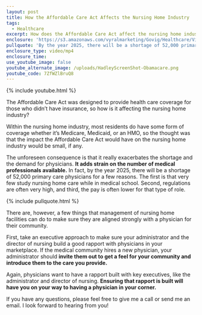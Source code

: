 ```yaml
---
layout: post
title: How the Affordable Care Act Affects the Nursing Home Industry
tags:
  - Healthcare
excerpt: How does the Affordable Care Act affect the nursing home industry? I’ll answer that for you today.
enclosure: 'https://s3.amazonaws.com/vyralmarketing/Govig/Healthcare/Videos/2017/How+the+Affordable+Care+Act+Affects+the+Nursing+Home+Industry.mp4'
pullquote: 'By the year 2025, there will be a shortage of 52,000 primary care physicians.'
enclosure_type: video/mp4
enclosure_time:
use_youtube_image: false
youtube_alternate_image: /uploads/HadleyScreenShot-Obamacare.png
youtube_code: 7ZfWZlBruQ8
---
```



{% include youtube.html %}

The Affordable Care Act was designed to provide health care coverage for those who didn’t have insurance, so how is it affecting the nursing home industry?

Within the nursing home industry, most residents do have some form of coverage whether it’s Medicare, Medicaid, or an HMO, so the thought was that the impact the Affordable Care Act would have on the nursing home industry would be small, if any.

The unforeseen consequence is that it really exacerbates the shortage and the demand for physicians. **It adds strain on the number of medical professionals available.** In fact, by the year 2025, there will be a shortage of 52,000 primary care physicians for a few reasons. The first is that very few study nursing home care while in medical school. Second, regulations are often very high, and third, the pay is often lower for that type of role.

{% include pullquote.html %}

There are, however, a few things that management of nursing home facilities can do to make sure they are aligned strongly with a physician for their community.

First, take an executive approach to make sure your administrator and the director of nursing build a good rapport with physicians in your marketplace. If the medical community hires a new physician, your administrator should **invite them out to get a feel for your community and introduce them to the care you provide.**

Again, physicians want to have a rapport built with key executives, like the administrator and director of nursing. **Ensuring that rapport is built will have you on your way to having a physician in your corner.**

If you have any questions, please feel free to give me a call or send me an email. I look forward to hearing from you!
